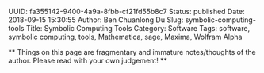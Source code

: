 UUID: fa355142-9400-4a9a-8fbb-cf21fd55b8c7
Status: published
Date: 2018-09-15 15:30:55
Author: Ben Chuanlong Du
Slug: symbolic-computing-tools
Title: Symbolic Computing Tools
Category: Software
Tags: software, symbolic computing, tools, Mathematica, sage, Maxima, Wolfram Alpha

**
Things on this page are
fragmentary and immature notes/thoughts of the author.
Please read with your own judgement!
**
